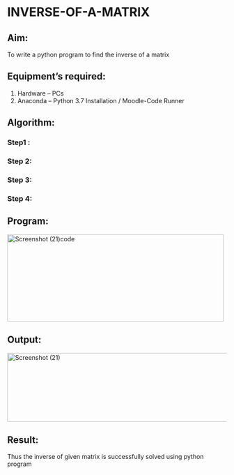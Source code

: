 # INVERSE-OF-A-MATRIX
## Aim:
To write a python program to find the inverse of a matrix
## Equipment’s required:
1. 	Hardware – PCs
2. 	Anaconda – Python 3.7 Installation / Moodle-Code Runner
## Algorithm:
### Step1 : 
### Step 2: 
### Step 3: 
### Step 4: 

## Program:
<img width="497" height="200" alt="Screenshot (21)code" src="https://github.com/user-attachments/assets/90dcfd7b-340e-4096-bf92-048b8cfbb29a" />

## Output:
<img width="875" height="158" alt="Screenshot (21)" src="https://github.com/user-attachments/assets/be60014c-24d1-4728-8a00-6d44330f586c" />

## Result:
Thus the inverse of given matrix is successfully solved using python program

